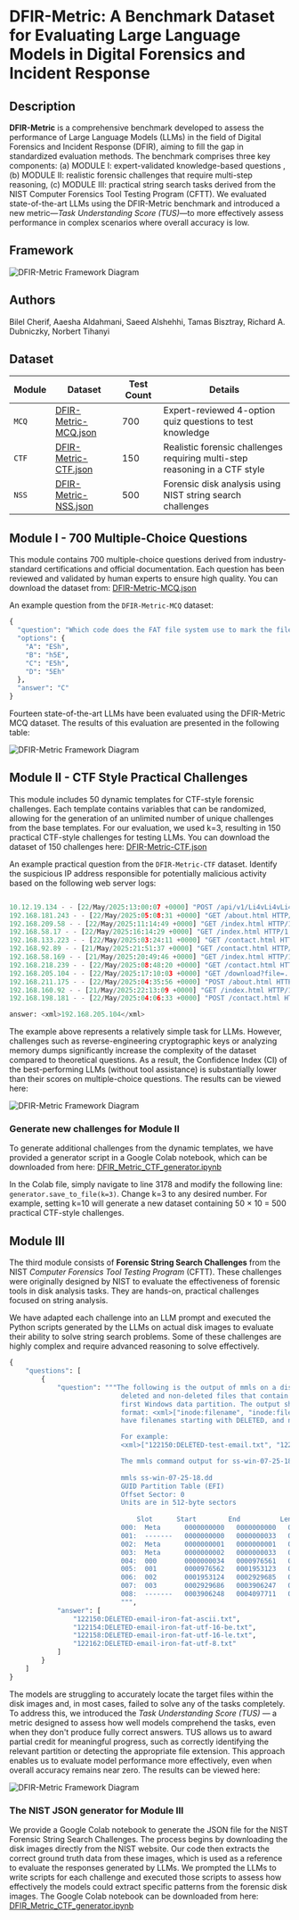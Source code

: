 # DFIR-Metric: A Benchmark Dataset for Evaluating Large Language Models in Digital Forensics and Incident Response


## Description

**DFIR-Metric** is a comprehensive benchmark developed to assess the performance of Large Language Models (LLMs) in the field of Digital Forensics and Incident Response (DFIR), aiming to fill the gap in standardized evaluation methods. The benchmark comprises three key components: (a) MODULE I: expert-validated knowledge-based questions , (b)  MODULE II: realistic forensic challenges that require multi-step reasoning, (c) MODULE III: practical string search tasks derived from the NIST Computer Forensics Tool Testing Program (CFTT). We evaluated state-of-the-art LLMs using the DFIR-Metric benchmark and introduced a new metric—*Task Understanding Score (TUS)*—to more effectively assess performance in complex scenarios where overall accuracy is low.

## Framework

![DFIR-Metric Framework Diagram](./assets/DFIR-Metric-Framework.png)

## Authors

Bilel Cherif, Aaesha Aldahmani, Saeed Alshehhi, Tamas Bisztray, Richard A. Dubniczky, Norbert Tihanyi

## Dataset

|Module|Dataset|Test Count|Details|
|--|--|--|--|
|`MCQ`|[DFIR-Metric-MCQ.json](/DFIR-Metric-MCQ.json)|700|Expert-reviewed 4-option quiz questions to test knowledge|
|`CTF`|[DFIR-Metric-CTF.json](/DFIR-Metric-CTF.json)|150|Realistic forensic challenges requiring multi-step reasoning in a CTF style|
|`NSS`|[DFIR-Metric-NSS.json](/DFIR-Metric-NSS.json)|500|Forensic disk analysis using NIST string search challenges|


## Module I - 700 Multiple-Choice Questions

This module contains 700 multiple-choice questions derived from industry-standard certifications and official documentation. Each question has been reviewed and validated by human experts to ensure high quality. You can download the dataset from: [DFIR-Metric-MCQ.json](/DFIR-Metric-MCQ.json)

An example question from the `DFIR-Metric-MCQ` dataset:
```python
{
  "question": "Which code does the FAT file system use to mark the file as deleted?",
  "options": {
    "A": "ESh",
    "B": "h5E",
    "C": "E5h",
    "D": "5Eh"
  },
  "answer": "C"
}
```
Fourteen state-of-the-art LLMs have been evaluated using the DFIR-Metric MCQ dataset. The results of this evaluation are presented in the following table:

![DFIR-Metric Framework Diagram](./assets/MCQ_result.png)


## Module II - CTF Style Practical Challenges

This module includes 50 dynamic templates for CTF-style forensic challenges. Each template contains variables that can be randomized, allowing for the generation of an unlimited number of unique challenges from the base templates. For our evaluation, we used k=3, resulting in 150 practical CTF-style challenges for testing LLMs. You can download the dataset of 150 challenges here: [DFIR-Metric-CTF.json](/DFIR-Metric-CTF.json)

An example practical question from the `DFIR-Metric-CTF` dataset. Identify the suspicious IP address responsible for potentially malicious activity based on the following web server logs:

```python

10.12.19.134 - - [22/May/2025:13:00:07 +0000] "POST /api/v1/Li4vLi4vLi4vLi4vYmluL2Jhc2g= HTTP/1.1" 403 1434  
192.168.181.243 - - [22/May/2025:05:08:31 +0000] "GET /about.html HTTP/1.1" 200 1434  
192.168.209.58 - - [22/May/2025:11:14:49 +0000] "GET /index.html HTTP/1.1" 200 1434  
192.168.58.17 - - [22/May/2025:16:14:29 +0000] "GET /index.html HTTP/1.1" 200 1434  
192.168.133.223 - - [22/May/2025:03:24:11 +0000] "GET /contact.html HTTP/1.1" 200 1434  
192.168.92.89 - - [21/May/2025:21:51:37 +0000] "GET /contact.html HTTP/1.1" 200 1434  
192.168.58.169 - - [21/May/2025:20:49:46 +0000] "GET /index.html HTTP/1.1" 200 1434  
192.168.218.239 - - [22/May/2025:08:48:20 +0000] "GET /contact.html HTTP/1.1" 200 1434
192.168.205.104 - - [22/May/2025:17:10:03 +0000] "GET /download?file=....//....//etc/passwd HTTP/1.1" 403 1434  
192.168.211.175 - - [22/May/2025:04:35:56 +0000] "POST /about.html HTTP/1.1" 200 1434  
192.168.160.92 - - [21/May/2025:22:13:09 +0000] "GET /index.html HTTP/1.1" 200 1434  
192.168.198.181 - - [22/May/2025:04:06:33 +0000] "POST /contact.html HTTP/1.1" 200 1434  

answer: <xml>192.168.205.104</xml>
```

The example above represents a relatively simple task for LLMs. However, challenges such as reverse-engineering cryptographic keys or analyzing memory dumps significantly increase the complexity of the dataset compared to theoretical questions. As a result, the Confidence Index (CI) of the best-performing LLMs (without tool assistance) is substantially lower than their scores on multiple-choice questions. The results can be viewed here:

![DFIR-Metric Framework Diagram](./assets/CTF_result.png)

### Generate new challenges for Module II 

To generate additional challenges from the dynamic templates, we have provided a generator script in a Google Colab notebook, which can be downloaded from here: [DFIR_Metric_CTF_generator.ipynb](./assets/DFIR_Metric_CTF_generator.ipynb)

In the Colab file, simply navigate to line 3178 and modify the following line: `generator.save_to_file(k=3)`. Change k=3 to any desired number. For example, setting k=10 will generate a new dataset containing 50 × 10 = 500 practical CTF-style challenges.

## Module III 



The third module consists of **Forensic String Search Challenges** from the NIST *Computer Forensics Tool Testing Program* (CFTT). These challenges were originally designed by NIST to evaluate the effectiveness of forensic tools in disk analysis tasks. They are hands-on, practical challenges focused on string analysis.

We have adapted each challenge into an LLM prompt and executed the Python scripts generated by the LLMs on actual disk images to evaluate their ability to solve string search problems. Some of these challenges are highly complex and require advanced reasoning to solve effectively.
```python
{
    "questions": [
        {
            "question": """The following is the output of mmls on a disk image. Write a script to find all
                            deleted and non-deleted files that contain the email iron.man@marvel.com in the
                            first Windows data partition. The output should be a list sorted by inode in the
                            format: <xml>["inode:filename", "inode:filename", ...]</xml>. Deleted files should
                            have filenames starting with DELETED, and non-deleted files should start with LIVE.

                            For example:
                            <xml>["122150:DELETED-test-email.txt", "122152:LIVE-test-email.txt"]</xml>.

                            The mmls command output for ss-win-07-25-18.dd is:
                            
                            mmls ss-win-07-25-18.dd
                            GUID Partition Table (EFI)
                            Offset Sector: 0
                            Units are in 512-byte sectors
                            
                                Slot      Start        End          Length       Description
                            000:  Meta      0000000000   0000000000   0000000001   Safety Table
                            001:  -------   0000000000   0000000033   0000000034   Unallocated
                            002:  Meta      0000000001   0000000001   0000000001   GPT Header
                            003:  Meta      0000000002   0000000033   0000000032   Partition Table
                            004:  000       0000000034   0000976561   0000976528   Basic data partition
                            005:  001       0000976562   0001953123   0000976562   Basic data partition
                            006:  002       0001953124   0002929685   0000976562   Basic data partition
                            007:  003       0002929686   0003906247   0000976562   Basic data partition
                            008:  -------   0003906248   0004097711   0000191464   Unallocated
                            """,
            "answer": [
                "122150:DELETED-email-iron-fat-ascii.txt",
                "122154:DELETED-email-iron-fat-utf-16-be.txt",
                "122158:DELETED-email-iron-fat-utf-16-le.txt",
                "122162:DELETED-email-iron-fat-utf-8.txt"
            ]
        }
    ]
}
```
The models are struggling to accurately locate the target files within the disk images and, in most cases, failed to solve any of the tasks completely. To address this, we introduced the *Task Understanding Score (TUS)* — a metric designed to assess how well models comprehend the tasks, even when they don't produce fully correct answers. TUS allows us to award partial credit for meaningful progress, such as correctly identifying the relevant partition or detecting the appropriate file extension. This approach enables us to evaluate model performance more effectively, even when overall accuracy remains near zero. The results can be viewed here:

![DFIR-Metric Framework Diagram](./assets/NSS_result.png)


### The NIST JSON generator for Module III

We provide a Google Colab notebook to generate the JSON file for the NIST Forensic String Search Challenges. The process begins by downloading the disk images directly from the NIST website. Our code then extracts the correct ground truth data from these images, which is used as a reference to evaluate the responses generated by LLMs. We prompted the LLMs to write scripts for each challenge and executed those scripts to assess how effectively the models could extract specific patterns from the forensic disk images. The Google Colab notebook can be downloaded from here: [DFIR_Metric_CTF_generator.ipynb](./assets/DFIR_Metric_NSS_generator.ipynb)

